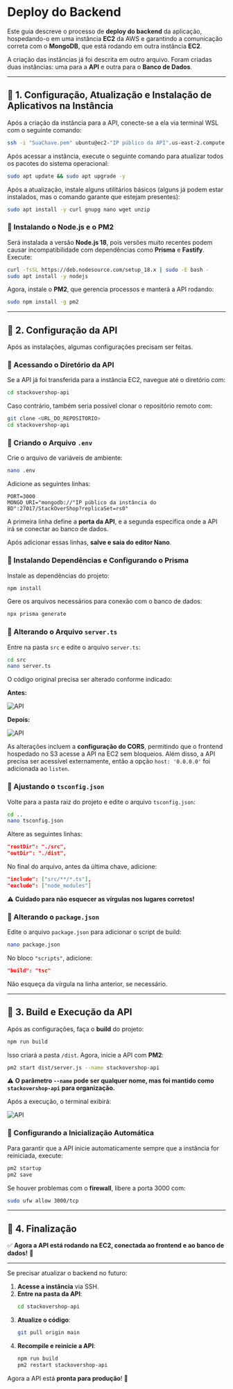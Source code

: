 # Deploy do Backend

Este guia descreve o processo de **deploy do backend** da aplicação, hospedando-o em uma instância **EC2** da AWS e garantindo a comunicação correta com o **MongoDB**, que está rodando em outra instância **EC2**.

A criação das instâncias já foi descrita em outro arquivo. Foram criadas duas instâncias: uma para a **API** e outra para o **Banco de Dados**.

---

## 📌 1. Configuração, Atualização e Instalação de Aplicativos na Instância

Após a criação da instância para a API, conecte-se a ela via terminal WSL com o seguinte comando:

```sh
ssh -i "SuaChave.pem" ubuntu@ec2-"IP público da API".us-east-2.compute.amazonaws.com
```

Após acessar a instância, execute o seguinte comando para atualizar todos os pacotes do sistema operacional:

```sh
sudo apt update && sudo apt upgrade -y
```

Após a atualização, instale alguns utilitários básicos (alguns já podem estar instalados, mas o comando garante que estejam presentes):

```sh
sudo apt install -y curl gnupg nano wget unzip
```

### 🔹 Instalando o Node.js e o PM2

Será instalada a versão **Node.js 18**, pois versões muito recentes podem causar incompatibilidade com dependências como **Prisma** e **Fastify**. Execute:

```sh
curl -fsSL https://deb.nodesource.com/setup_18.x | sudo -E bash -
sudo apt install -y nodejs
```

Agora, instale o **PM2**, que gerencia processos e manterá a API rodando:

```sh
sudo npm install -g pm2
```

---

## 📌 2. Configuração da API

Após as instalações, algumas configurações precisam ser feitas.

### 🔹 Acessando o Diretório da API

Se a API já foi transferida para a instância EC2, navegue até o diretório com:

```sh
cd stackovershop-api
```

Caso contrário, também seria possível clonar o repositório remoto com:

```sh
git clone <URL_DO_REPOSITORIO>
cd stackovershop-api
```

### 🔹 Criando o Arquivo `.env`

Crie o arquivo de variáveis de ambiente:

```sh
nano .env
```

Adicione as seguintes linhas:

```env
PORT=3000
MONGO_URI="mongodb://"IP público da instância do BD":27017/StackOverShop?replicaSet=rs0"
```

A primeira linha define a **porta da API**, e a segunda especifica onde a API irá se conectar ao banco de dados.

Após adicionar essas linhas, **salve e saia do editor Nano**.

### 🔹 Instalando Dependências e Configurando o Prisma

Instale as dependências do projeto:

```sh
npm install
```

Gere os arquivos necessários para conexão com o banco de dados:

```sh
npx prisma generate
```

### 🔹 Alterando o Arquivo `server.ts`

Entre na pasta `src` e edite o arquivo `server.ts`:

```sh
cd src
nano server.ts
```

O código original precisa ser alterado conforme indicado:

**Antes:**

![API](images/API_01.png)

**Depois:**

![API](images/API_02.png)

As alterações incluem a **configuração do CORS**, permitindo que o frontend hospedado no S3 acesse a API na EC2 sem bloqueios. Além disso, a API precisa ser acessível externamente, então a opção `host: '0.0.0.0'` foi adicionada ao `listen`.

### 🔹 Ajustando o `tsconfig.json`

Volte para a pasta raiz do projeto e edite o arquivo `tsconfig.json`:

```sh
cd ..
nano tsconfig.json
```

Altere as seguintes linhas:

```json
"rootDir": "./src",
"outDir": "./dist",
```

No final do arquivo, antes da última chave, adicione:

```json
"include": ["src/**/*.ts"],
"exclude": ["node_modules"]
```

⚠ **Cuidado para não esquecer as vírgulas nos lugares corretos!**

### 🔹 Alterando o `package.json`

Edite o arquivo `package.json` para adicionar o script de build:

```sh
nano package.json
```

No bloco `"scripts"`, adicione:

```json
"build": "tsc"
```

Não esqueça da vírgula na linha anterior, se necessário.

---

## 📌 3. Build e Execução da API

Após as configurações, faça o **build** do projeto:

```sh
npm run build
```

Isso criará a pasta `/dist`. Agora, inicie a API com **PM2**:

```sh
pm2 start dist/server.js --name stackovershop-api
```

⚠ **O parâmetro `--name` pode ser qualquer nome, mas foi mantido como `stackovershop-api` para organização.**

Após a execução, o terminal exibirá:

![API](images/API_03.png)

### 🔹 Configurando a Inicialização Automática

Para garantir que a API inicie automaticamente sempre que a instância for reiniciada, execute:

```sh
pm2 startup
pm2 save
```

Se houver problemas com o **firewall**, libere a porta 3000 com:

```sh
sudo ufw allow 3000/tcp
```

---

## 📌 4. Finalização

✅ **Agora a API está rodando na EC2, conectada ao frontend e ao banco de dados!** 🎉

---

Se precisar atualizar o backend no futuro:

1. **Acesse a instância** via SSH.
2. **Entre na pasta da API**:
   ```sh
   cd stackovershop-api
   ```
3. **Atualize o código**:
   ```sh
   git pull origin main
   ```
4. **Recompile e reinicie a API**:
   ```sh
   npm run build
   pm2 restart stackovershop-api
   ```

Agora a API está **pronta para produção**! 🚀